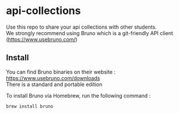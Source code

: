 # api-collections

Use this repo to share your api collections with other students.<br>
We strongly recommend using Bruno which is a git-friendly API client (https://www.usebruno.com/)

## Install 

You can find Bruno binaries on their website : https://www.usebruno.com/downloads <br>
There is a standard and portable edition

To install Bruno via Homebrew, run the following command :

```
brew install bruno
```
